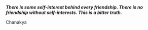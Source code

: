_**There is some self-interest behind every friendship. There is no friendship without self-interests. This is a bitter truth.**_

Chanakya